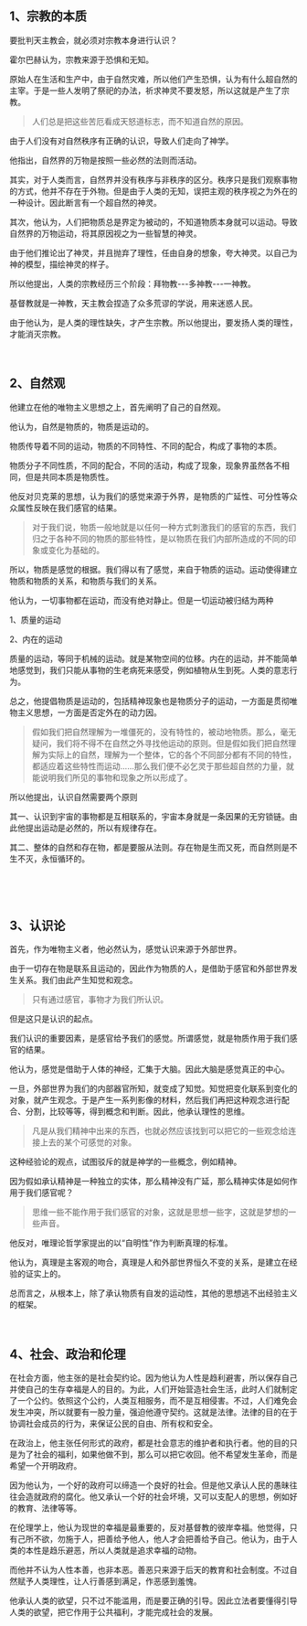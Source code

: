 <h2>1、宗教的本质</h2><p>要批判天主教会，就必须对宗教本身进行认识？</p><p>霍尔巴赫认为，宗教来源于恐惧和无知。</p><p>原始人在生活和生产中，由于自然灾难，所以他们产生恐惧，认为有什么超自然的主宰。于是一些人发明了祭祀的办法，祈求神灵不要发怒，所以这就是产生了宗教。</p><blockquote>人们总是把这些苦厄看成天怒道标志，而不知道自然的原因。</blockquote><p>由于人们没有对自然秩序有正确的认识，导致人们走向了神学。</p><p>他指出，自然界的万物是按照一些必然的法则而活动。</p><p>其实，对于人类而言，自然界并没有秩序与非秩序的区分。秩序只是我们观察事物的方式，他并不存在于外物。但是由于人类的无知，误把主观的秩序视之为外在的一种设计。因此断言有一个超自然的神灵。</p><p>其次，他认为，人们把物质总是界定为被动的，不知道物质本身就可以运动。导致自然界的万物运动，将其原因视之为一些智慧的神灵。</p><p>由于他们推论出了神灵，并且抛弃了理性，任由自身的想象，夸大神灵。以自己为神的模型，描绘神灵的样子。</p><p>所以他提出，人类的宗教经历三个阶段：拜物教---多神教---一神教。</p><p>基督教就是一神教，天主教会捏造了众多荒谬的学说，用来迷惑人民。</p><p>由于他认为，是人类的理性缺失，才产生宗教。所以他提出，要发扬人类的理性，才能消灭宗教。</p><p><br></p><h2>2、自然观</h2><p>他建立在他的唯物主义思想之上，首先阐明了自己的自然观。</p><p>他认为，自然是物质的，物质是运动的。</p><p>物质传导着不同的运动，物质的不同特性、不同的配合，构成了事物的本质。</p><p>物质分子不同性质，不同的配合，不同的活动，构成了现象，现象界虽然各不相同，但是共同本质是物质性。</p><p>他反对贝克莱的思想，认为我们的感觉来源于外界，是物质的广延性、可分性等众众属性反映在我们感官的结果。</p><blockquote>对于我们说，物质一般地就是以任何一种方式刺激我们的感官的东西，我们归之于各种不同的物质的那些特性，是以物质在我们内部所造成的不同的印象或变化为基础的。</blockquote><p>所以，物质是感觉的根据。我们得以有了感觉，来自于物质的运动。运动使得建立物质和物质的关系，和物质与我们的关系。</p><p>他认为，一切事物都在运动，而没有绝对静止。但是一切运动被归结为两种</p><p>1、质量的运动</p><p>2、内在的运动</p><p>质量的运动，等同于机械的运动。就是某物空间的位移。内在的运动，并不能简单地感觉到，我们只能从事物的生老病死来感受，例如植物从生到死。人类的意志行为。</p><p>总之，他提倡物质是运动的，包括精神现象也是物质分子的运动，一方面是贯彻唯物主义思想，一方面是否定外在的动力因。</p><blockquote>假如我们把自然理解为一堆僵死的，没有特性的，被动地物质。那么，毫无疑问，我们将不得不在自然之外寻找他运动的原则。但是假如我们把自然理解为实际上的自然，理解为一个整体，它的各个不同部分都有不同的特性，都适应着这些特性而运动......那么我们便不必乞灵于那些超自然的力量，就能说明我们所见的事物和现象之所以形成了。</blockquote><p>所以他提出，认识自然需要两个原则</p><p>其一、认识到宇宙的事物都是互相联系的，宇宙本身就是一条因果的无穷锁链。由此他提出运动是必然的，所以有规律存在。</p><p>其二、整体的自然和存在物，都是要服从法则。存在物是生而又死，而自然则是不生不灭，永恒循环的。</p><p><br></p><p><br></p><h2>3、认识论</h2><p>首先，作为唯物主义者，他必然认为，感觉认识来源于外部世界。</p><p>由于一切存在物是联系且运动的，因此作为物质的人，是借助于感官和外部世界发生关系。我们由此产生知觉和观念。</p><blockquote>只有通过感官，事物才为我们所认识。</blockquote><p>但是这只是认识的起点。</p><p>我们认识的重要因素，是感官给予我们的感觉。所谓感觉，就是物质作用于我们感官的结果。</p><p>他认为，感觉是借助于人体的神经，汇集于大脑。因此大脑是感觉真正的中心。</p><p>一旦，外部世界为我们的内部器官所知，就变成了知觉。知觉把变化联系到变化的对象，就产生观念。于是产生一系列影像的材料，然后我们再把这种观念进行配合、分割，比较等等，得到概念和判断。因此，他承认理性的思维。</p><blockquote>凡是从我们精神中出来的东西，也就必然应该找到可以把它的一些观念给连接上去的某个可感觉的对象。</blockquote><p>这种经验论的观点，试图驳斥的就是神学的一些概念，例如精神。</p><p>因为假如承认精神是一种独立的实体，那么精神没有广延，那么精神实体是如何作用于我们感官呢？</p><blockquote>思维一些不能作用于我们感官的对象，这就是思想一些字，这就是梦想的一些声音。</blockquote><p>他反对，唯理论哲学家提出的以“自明性”作为判断真理的标准。</p><p>他认为，真理是主客观的吻合，真理是人和外部世界恒久不变的关系，是建立在经验的证实上的。</p><p>总而言之，从根本上，除了承认物质有自发的运动性，其他的思想逃不出经验主义的框架。</p><p><br></p><h2>4、社会、政治和伦理</h2><p>在社会方面，他主张的是社会契约论。因为他认为人性是趋利避害，所以保存自己并使自己的生存幸福是人的目的。为此，人们开始营造社会生活，此时人们就制定了一个公约。依照这个公约，人类互相服务，而不是互相侵害。不过，人们难免会发生冲突，所以就要有一股力量，强迫他遵守契约。这就是法律。法律的目的在于协调社会成员的行为，来保证公民的自由、所有权和安全。</p><p>在政治上，他主张任何形式的政府，都是社会意志的维护者和执行者。他的目的只是为了社会的福利，如果他做不到，那么可以把它收回。他不希望发生革命，而是希望一个开明政府。</p><p>因为他认为，一个好的政府可以缔造一个良好的社会。但是他又承认人民的愚昧往往会造就政府的腐化。他又承认一个好的社会坏境，又可以支配人的思想，例如好的教育、法律等等。</p><p>在伦理学上，他认为现世的幸福是最重要的，反对基督教的彼岸幸福。他觉得，只有己所不欲，勿施于人，把善给予他人，他人才会把善给予自己。他认为，由于人类的本性是趋乐避恶，所以人类就是追求幸福的动物。</p><p>而他并不认为人性本善，也非本恶。善恶只来源于后天的教育和社会制度。不过自然赋予人类理性，让人行善感到满足，作恶感到羞愧。</p><p>他承认人类的欲望，只不过不能滥用，而是要正确的引导。因此立法者要懂得引导人类的欲望，把它作用于公共福利，才能完成社会的发展。</p><p><br></p><p><br></p><p><br></p><p><br> </p><p></p>